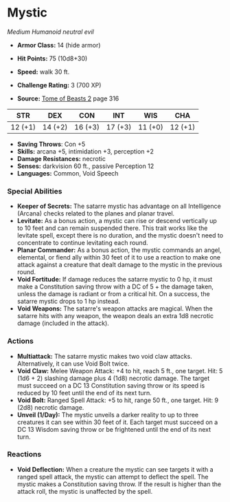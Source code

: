 # Mystic

*Medium* *Humanoid* *neutral evil*

- **Armor Class:** 14 (hide armor)
- **Hit Points:** 75 (10d8+30)
- **Speed:** walk 30 ft.

- **Challenge Rating:** 3 (700 XP)
- **Source:** [Tome of Beasts 2](https://koboldpress.com/kpstore/product/tome-of-beasts-2-for-5th-edition) page 316

| STR | DEX | CON | INT | WIS | CHA |
| --- | --- | --- | --- | --- | --- |
| 12 (+1) | 14 (+2) | 16 (+3) | 17 (+3) | 11 (+0) | 12 (+1) |

- **Saving Throws**: Con +5
- **Skills:** arcana +5, intimidation +3, perception +2
- **Damage Resistances:** necrotic
- **Senses:** darkvision 60 ft., passive Perception 12
- **Languages:** Common, Void Speech

### Special Abilities

- **Keeper of Secrets:** The satarre mystic has advantage on all Intelligence (Arcana) checks related to the planes and planar travel.
- **Levitate:** As a bonus action, a mystic can rise or descend vertically up to 10 feet and can remain suspended there. This trait works like the levitate spell, except there is no duration, and the mystic doesn't need to concentrate to continue levitating each round.
- **Planar Commander:** As a bonus action, the mystic commands an angel, elemental, or fiend ally within 30 feet of it to use a reaction to make one attack against a creature that dealt damage to the mystic in the previous round.
- **Void Fortitude:** If damage reduces the satarre mystic to 0 hp, it must make a Constitution saving throw with a DC of 5 + the damage taken, unless the damage is radiant or from a critical hit. On a success, the satarre mystic drops to 1 hp instead.
- **Void Weapons:** The satarre's weapon attacks are magical. When the satarre hits with any weapon, the weapon deals an extra 1d8 necrotic damage (included in the attack).

### Actions

- **Multiattack:** The satarre mystic makes two void claw attacks. Alternatively, it can use Void Bolt twice.
- **Void Claw:** Melee Weapon Attack: +4 to hit, reach 5 ft., one target. Hit: 5 (1d6 + 2) slashing damage plus 4 (1d8) necrotic damage. The target must succeed on a DC 13 Constitution saving throw or its speed is reduced by 10 feet until the end of its next turn.
- **Void Bolt:** Ranged Spell Attack: +5 to hit, range 50 ft., one target. Hit: 9 (2d8) necrotic damage.
- **Unveil (1/Day):** The mystic unveils a darker reality to up to three creatures it can see within 30 feet of it. Each target must succeed on a DC 13 Wisdom saving throw or be frightened until the end of its next turn.

### Reactions

- **Void Deflection:** When a creature the mystic can see targets it with a ranged spell attack, the mystic can attempt to deflect the spell. The mystic makes a Constitution saving throw. If the result is higher than the attack roll, the mystic is unaffected by the spell.


